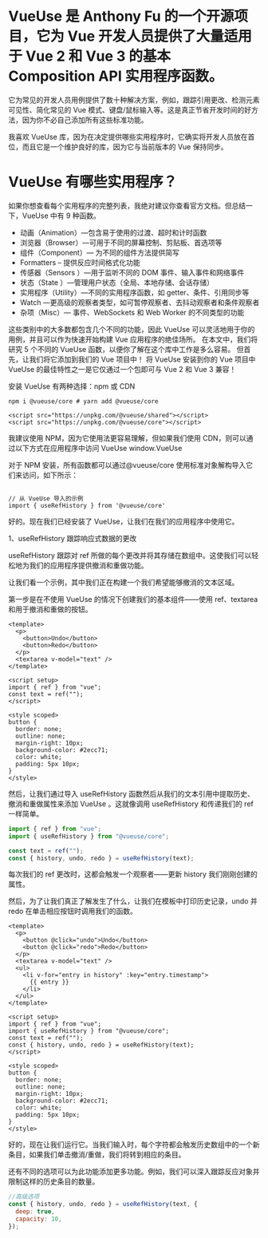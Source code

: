# VueUse 是 Anthony Fu 的一个开源项目，它为 Vue 开发人员提供了大量适用于 Vue 2 和 Vue 3 的基本 Composition API 实用程序函数。

它为常见的开发人员用例提供了数十种解决方案，例如，跟踪引用更改、检测元素可见性、简化常见的 Vue 模式、键盘/鼠标输入等。这是真正节省开发时间的好方法，因为你不必自己添加所有这些标准功能。

我喜欢 VueUse 库，因为在决定提供哪些实用程序时，它确实将开发人员放在首位，而且它是一个维护良好的库，因为它与当前版本的 Vue 保持同步。

# VueUse 有哪些实用程序？

如果你想查看每个实用程序的完整列表，我绝对建议你查看官方文档。但总结一下，VueUse 中有 9 种函数。

- 动画（Animation）—包含易于使用的过渡、超时和计时函数
- 浏览器（Browser）—可用于不同的屏幕控制、剪贴板、首选项等
- 组件（Component）— 为不同的组件方法提供简写
- Formatters – 提供反应时间格式化功能
- 传感器（Sensors ）—用于监听不同的 DOM 事件、输入事件和网络事件
- 状态（State ）—管理用户状态（全局、本地存储、会话存储）
- 实用程序（Utility）—不同的实用程序函数，如 getter、条件、引用同步等
- Watch —更高级的观察者类型，如可暂停观察者、去抖动观察者和条件观察者
- 杂项（Misc）— 事件、WebSockets 和 Web Worker 的不同类型的功能

这些类别中的大多数都包含几个不同的功能，因此 VueUse 可以灵活地用于你的用例，并且可以作为快速开始构建 Vue 应用程序的绝佳场所。
在本文中，我们将研究 5 个不同的 VueUse 函数，以便你了解在这个库中工作是多么容易。
但首先，让我们将它添加到我们的 Vue 项目中！
将 VueUse 安装到你的 Vue 项目中
VueUse 的最佳特性之一是它仅通过一个包即可与 Vue 2 和 Vue 3 兼容！

安装 VueUse 有两种选择：npm 或 CDN

```
npm i @vueuse/core # yarn add @vueuse/core
```

```
<script src="https://unpkg.com/@vueuse/shared"></script>
<script src="https://unpkg.com/@vueuse/core"></script>
```

我建议使用 NPM，因为它使用法更容易理解，但如果我们使用 CDN，则可以通过以下方式在应用程序中访问 VueUse window.VueUse

对于 NPM 安装，所有函数都可以通过@vueuse/core 使用标准对象解构导入它们来访问，如下所示：

```

// 从 VueUse 导入的示例
import { useRefHistory } from '@vueuse/core'
```

好的。现在我们已经安装了 VueUse，让我们在我们的应用程序中使用它。

1、useRefHistory 跟踪响应式数据的更改

useRefHistory 跟踪对 ref 所做的每个更改并将其存储在数组中。这使我们可以轻松地为我们的应用程序提供撤消和重做功能。

让我们看一个示例，其中我们正在构建一个我们希望能够撤消的文本区域。

第一步是在不使用 VueUse 的情况下创建我们的基本组件——使用 ref、textarea 和用于撤消和重做的按钮。

```vue
<template>
  <p>
    <button>Undo</button>
    <button>Redo</button>
  </p>
  <textarea v-model="text" />
</template>

<script setup>
import { ref } from "vue";
const text = ref("");
</script>

<style scoped>
button {
  border: none;
  outline: none;
  margin-right: 10px;
  background-color: #2ecc71;
  color: white;
  padding: 5px 10px;
}
</style>
```

然后，让我们通过导入 useRefHistory 函数然后从我们的文本引用中提取历史、撤消和重做属性来添加 VueUse 。这就像调用 useRefHistory 和传递我们的 ref 一样简单。

```javascript
import { ref } from "vue";
import { useRefHistory } from "@vueuse/core";

const text = ref("");
const { history, undo, redo } = useRefHistory(text);
```

每次我们的 ref 更改时，这都会触发一个观察者——更新 history 我们刚刚创建的属性。

然后，为了让我们真正了解发生了什么，让我们在模板中打印历史记录，undo 并 redo 在单击相应按钮时调用我们的函数。

```vue
<template>
  <p>
    <button @click="undo">Undo</button>
    <button @click="redo">Redo</button>
  </p>
  <textarea v-model="text" />
  <ul>
    <li v-for="entry in history" :key="entry.timestamp">
      {{ entry }}
    </li>
  </ul>
</template>

<script setup>
import { ref } from "vue";
import { useRefHistory } from "@vueuse/core";
const text = ref("");
const { history, undo, redo } = useRefHistory(text);
</script>

<style scoped>
button {
  border: none;
  outline: none;
  margin-right: 10px;
  background-color: #2ecc71;
  color: white;
  padding: 5px 10px;
}
</style>
```

好的，现在让我们运行它。当我们输入时，每个字符都会触发历史数组中的一个新条目，如果我们单击撤消/重做，我们将转到相应的条目。

还有不同的选项可以为此功能添加更多功能。例如，我们可以深入跟踪反应对象并限制这样的历史条目的数量。

```javascript
//高级选项
const { history, undo, redo } = useRefHistory(text, {
  deep: true,
  capacity: 10,
});
```
